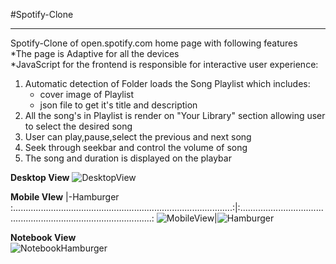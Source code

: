 #Spotify-Clone
<hr>
Spotify-Clone of open.spotify.com home page with following features<br>
*The page is Adaptive for all the devices<br>
*JavaScript for the frontend is responsible for interactive user experience:<br>
<ol>
<li>
    Automatic detection of Folder loads the Song Playlist which includes:
    <ul>
        <li>cover image of Playlist</li>
        <li>json file to get it's title and description</li>
    </ul>
</li>
<li>
    All the song's in Playlist is render on "Your Library" section allowing
    user to select the desired song 
</li>
<li>
    User can play,pause,select the previous and next song
</li>
<li>
    Seek through seekbar and control the volume of song 
</li>

<li>
    The song and duration is displayed on the playbar
</li>
</ol>

<b>Desktop View</b>
![DesktopView](https://github.com/github-dev01/Spotify-Clone/assets/147185694/f78d2f59-b9b0-4f83-81f8-9692c0b95249)
<br>

<b>Mobile VIew</b>                                                                       |-Hamburger
:.......................................................................................:|:.........................................................................................:
![MobileView](https://github.com/github-dev01/Spotify-Clone/assets/147185694/79a2b7e3-5bf5-4886-a31f-6d181e0c35f2)|![Hamburger](https://github.com/github-dev01/Spotify-Clone/assets/147185694/7ccafe30-6f90-4c86-ab8d-2cc693225bf9)
<br>

<b>Notebook View</b><br>
![NotebookHamburger](https://github.com/github-dev01/Spotify-Clone/assets/147185694/86ff896c-e24c-4f93-a5a2-186cfd27cfff)
